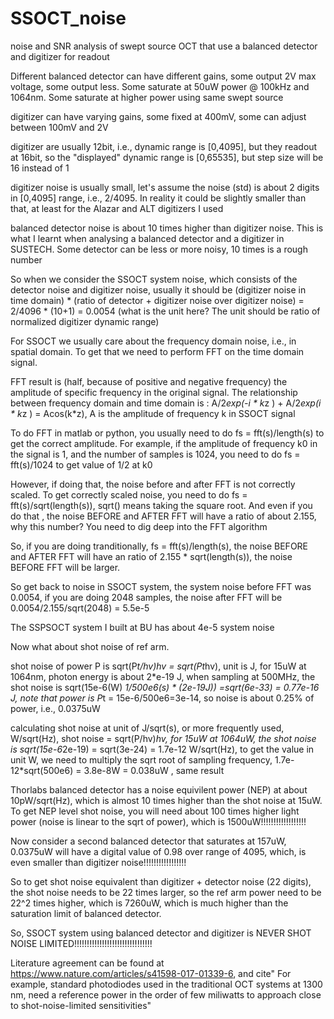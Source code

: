 # SSOCT_noise
noise and SNR analysis of swept source OCT that use a balanced detector and digitizer for readout

Different balanced detector can have different gains, some output 2V max voltage, some output less. Some saturate at 50uW power @ 100kHz and 1064nm. Some saturate at higher power using same swept source

digitizer can have varying gains, some fixed at 400mV, some can adjust between 100mV and 2V

digitizer are usually 12bit, i.e., dynamic range is [0,4095], but they readout at 16bit, so the "displayed" dynamic range is [0,65535], but step size will be 16 instead of 1

digitizer noise is usually small, let's assume the noise (std) is about 2 digits in [0,4095] range, i.e., 2/4095. In reality it could be slightly smaller than that, at least for the Alazar and ALT digitizers I used

balanced detector noise is about 10 times higher than digitizer noise. This is what I learnt when analysing a balanced detector and a digitizer in SUSTECH. Some detector can be less or more noisy, 10 times is a rough number

So when we consider the SSOCT system noise, which consists of the detector noise and digitizer noise, usually it should be (digitizer noise in time domain) * (ratio of detector + digitizer noise over digitizer noise) = 2/4096 * (10+1) = 0.0054 (what is the unit here? The unit should be ratio of normalized digitizer dynamic range)

For SSOCT we usually care about the frequency domain noise, i.e., in spatial domain. To get that we need to perform FFT on the time domain signal.

FFT result is (half, because of positive and negative frequency) the amplitude of specific frequency in the original signal. The relationship between frequency domain and time domain is : A/2*exp(-i * k*z ) + A/2*exp(i * k*z ) = Acos(k*z), A is the amplitude of frequency k in SSOCT signal

To do FFT in matlab or python, you usually need to do fs = fft(s)/length(s) to get the correct amplitude. For example, if the amplitude of frequency k0 in the signal is 1, and the number of samples is 1024, you need to do fs = fft(s)/1024 to get value of 1/2 at k0

However, if doing that, the noise before and after FFT is not correctly scaled. To get correctly scaled noise, you need to do fs = fft(s)/sqrt(length(s)), sqrt() means taking the square root. And even if you do that , the noise BEFORE and AFTER FFT will have a ratio of about 2.155, why this number? You need to dig deep into the FFT algorithm

So, if you are doing tranditionally, fs = fft(s)/length(s), the noise BEFORE and AFTER FFT will have an ratio of 2.155 * sqrt(length(s)), the noise BEFORE FFT will be larger.

So get back to noise in SSOCT system, the system noise before FFT was 0.0054, if you are doing 2048 samples, the noise after FFT will be 0.0054/2.155/sqrt(2048) = 5.5e-5

The SSPSOCT system I built at BU has about 4e-5 system noise

Now what about shot noise of ref arm.

shot noise of power P is sqrt(P*t/hv)*hv = sqrt(P*t*hv), unit is J, for 15uW at 1064nm, photon energy is about 2*e-19 J, when sampling at 500MHz, the shot noise is sqrt(15e-6(W) *1/500e6(s) * (2e-19J)) =sqrt(6e-33) = 0.77e-16 J, note that power is P*t = 15e-6/500e6=3e-14, so noise is about 0.25% of power, i.e., 0.0375uW

calculating shot noise at unit of J/sqrt(s), or more frequently used, W/sqrt(Hz), shot noise = sqrt(P/hv)*hv, for 15uW at 1064uW, the shot noise is sqrt(15e-6*2e-19) = sqrt(3e-24) = 1.7e-12  W/sqrt(Hz), to get the value in unit W, we need to multiply the sqrt root of sampling frequency, 1.7e-12*sqrt(500e6) = 3.8e-8W = 0.038uW , same result  

Thorlabs balanced detector has a noise equivilent power (NEP) at about 10pW/sqrt(Hz), which is almost 10 times higher than the shot noise at 15uW. To get NEP level shot noise, you will need about 100 times higher light power (noise is linear to the sqrt of power), which is 1500uW!!!!!!!!!!!!!!!!!!

Now consider a second balanced detector that saturates at 157uW, 0.0375uW will have a digital value of 0.98 over range of 4095, which, is even smaller than digitizer noise!!!!!!!!!!!!!!!!!

So to get shot noise equivalent than digitizer + detector noise (22 digits), the shot noise needs to be 22 times larger, so the ref arm power need to be 22^2 times higher, which is 7260uW, which is much higher than the saturation limit of balanced detector.

So, SSOCT system using balanced detector and digitizer is NEVER SHOT NOISE LIMITED!!!!!!!!!!!!!!!!!!!!!!!!!!!!!!!

Literature agreement can be found at https://www.nature.com/articles/s41598-017-01339-6, and cite" For example, standard photodiodes used in the traditional OCT systems at 1300 nm, need a reference power in the order of few miliwatts to approach close to shot-noise-limited sensitivities"


